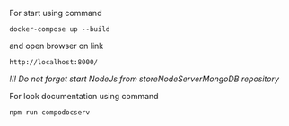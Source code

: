 For start using command 

`docker-compose up --build`

and open browser on link 

`http://localhost:8000/`


_!!! Do not forget start NodeJs from storeNodeServerMongoDB repository_


For look documentation using command

`npm run compodocserv`

